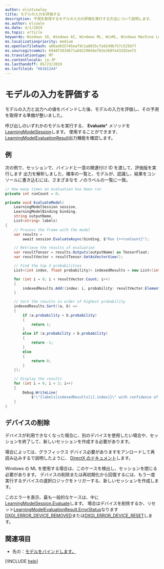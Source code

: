 ```yaml
---
author: eliotcowley
title: モデルの入力を評価する
description: 予測を取得するモデルの入力の評価を実行する方法について説明します。
ms.author: elcowle
ms.date: 4/1/2019
ms.topic: article
keywords: Windows 10, Windows AI, Windows ML, WinML, Windows Machine Learning
ms.localizationpriority: medium
ms.openlocfilehash: a06a4b55745eaf9c1a0035cfa9249b757c525bf7
ms.sourcegitcommit: 6948f383d671a042290d4ef83e360fa43292eef2
ms.translationtype: MT
ms.contentlocale: ja-JP
ms.lasthandoff: 05/23/2019
ms.locfileid: "66181244"
---
```

# <a name="evaluate-the-model-inputs"></a>モデルの入力を評価する

モデルの入力と出力への値をバインドした後、モデルの入力を評価し、その予測を取得する準備が整いました。

呼び出しのいずれかのモデルを実行する、 **Evaluate*** メソッドを[LearningModelSession](https://docs.microsoft.com/uwp/api/windows.ai.machinelearning.learningmodelsession)します。 使用することができます、 [LearningModelEvaluationResult](https://docs.microsoft.com/uwp/api/windows.ai.machinelearning.learningmodelevaluationresult)出力機能を確認します。

## <a name="example"></a>例

次の例で、セッションで、バインドと一意の関連付け ID を渡して、評価版を実行します 出力を解析しました、確率の一覧と、モデルが、認識し、結果をコンソールに書き込むには、さまざまなモ ノのラベルの一覧に一致。

```cs
// How many times an evaluation has been run
private int runCount = 0;

private void EvaluateModel(
    LearningModelSession session, 
    LearningModelBinding binding,
    string outputName,
    List<string> labels)
{
    // Process the frame with the model
    var results = 
        await session.EvaluateAsync(binding, $"Run {++runCount}");

    // Retrieve the results of evaluation
    var resultTensor = results.Outputs[outputName] as TensorFloat;
    var resultVector = resultTensor.GetAsVectorView();

    // Find the top 3 probabilities
    List<(int index, float probability)> indexedResults = new List<(int, float)>();

    for (int i = 0; i < resultVector.Count; i++)
    {
        indexedResults.Add((index: i, probability: resultVector.ElementAt(i)));
    }

    // Sort the results in order of highest probability
    indexedResults.Sort((a, b) =>
    {
        if (a.probability < b.probability)
        {
            return 1;
        }
        else if (a.probability > b.probability)
        {
            return -1;
        }
        else
        {
            return 0;
        }
    });

    // Display the results
    for (int i = 0; i < 3; i++)
    {
        Debug.WriteLine(
            $"\"{labels[indexedResults[i].index]}\" with confidence of {indexedResults[i].probability}");
    }
}
```

## <a name="device-removal"></a>デバイスの削除

デバイスが利用できなくなった場合に、別のデバイスを使用したい場合や、セッションを終了して、新しいセッションを作成する必要があります。

場合によっては、グラフィックス デバイス必要がありますをアンロードして再読み込みするで説明したように、 [DirectX のドキュメント](https://docs.microsoft.com/windows/uwp/gaming/handling-device-lost-scenarios)します。

Windows の ML を使用する場合は、このケースを検出し、セッションを閉じる必要があります。 デバイスの削除または再初期化から回復するには、もう一度実行するデバイスの選択ロジックをトリガーする、新しいセッションを作成します。

このエラーを表示、最も一般的なケースは、中に[LearningModelSession.Evaluate](https://docs.microsoft.com/uwp/api/windows.ai.machinelearning.learningmodelsession.evaluate)します。 場合はデバイスを削除するか、リセット[LearningModelEvaluationResult.ErrorStatus](https://docs.microsoft.com/uwp/api/windows.ai.machinelearning.learningmodelevaluationresult.errorstatus)なります[DXGI_ERROR_DEVICE_REMOVED](https://docs.microsoft.com/windows/desktop/direct3ddxgi/dxgi-error)または[DXGI_ERROR_DEVICE_RESET](https://docs.microsoft.com/windows/desktop/direct3ddxgi/dxgi-error)します。

## <a name="see-also"></a>関連項目

* 先の：[モデルをバインドします。](bind-a-model.md)

[!INCLUDE [help](../includes/get-help.md)]
